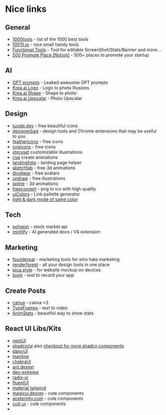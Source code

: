 # Nice links

## General
- [1000tools](https://1000.tools) - list of the 1000 best tools
- [10015.io](https://10015.io) - nice small handy tools
- [Functional Tools](https://functional.tools/) - Tool for editable ScreenShot/Stats/Banner and more...
- [500 Promote Place [Notion]](https://fringe-rotate-0b1.notion.site/500-places-to-promote-your-startup-ff3b013f710d4d37b9ba65fd9d1313f8) - 500+ places to promote your startup

## AI
- [GPT prompts](https://github.com/linexjlin/GPTs) - Leaked awesome GPT prompts
- [Krea.ai Logo](https://www.krea.ai/apps/image/logos) - Logo to photo Illusions
- [Krea.ai Shape](https://www.krea.ai/apps/image/realtime) - Shape to photo
- [Krea.ai Upscalar](https://www.krea.ai/apps/image/enhancer) - Photo Upscalar

## Design
- [lucide.dev](https://lucide.dev/icons/) - free beautiful icons
- [designerbag](https://bento.me/designerbag) - design tools and Chrome extensions that may be useful to you
- [feathericons](https://feathericons.com/) - free icons
- [svgicons](http://svgicons.sparkk.fr/) - free icons
- [storyset](https://storyset.com/) customizable illustrations 
- [rive](https://rive.app/) create animations
- [landingfolio](https://www.landingfolio.com/) - landing page helper
- [sketchfab](https://sketchfab.com/tags/free) - free 3d animations
- [dicebear](https://www.dicebear.com/) - free avatars
- [undraw](https://undraw.co/illustrations) - free illustrations
- [spline](https://spline.design/) - 3d animations
- [freeconvert](https://www.freeconvert.com/png-to-ico) - png to ico with high quality
- [uiColors](https://uicolors.app/create) - Link pallette generator
- [light & dark mode of same color](https://codepen.io/luispadarotto/full/qBQjoOK)


## Tech
- [polygon](https://polygon.io/) - stock market api
- [mintlify](https://mintlify.com/) - AI generated docs / VS extension


## Marketing
- [founderpal](https://founderpal.ai/) - marketing tools for who hate marketing
- [renderforest](https://www.renderforest.com/) - all your design tools in one place
- [pica.style](https://pika.style/templates/macbook-mockup-template)  - for website mockup on devices
- [loom](https://www.loom.com) - tool to record your app


## Create Posts
- [canva](https://www.canva.com/) - canva <3
- [TypeFrames](https://www.typeframes.com) - text to video
- [AnimStats](https://www.animstats.com/) - beautiful way to show stats

## React UI Libs/Kits
- [nextUI](https://nextui.org/docs/components)
- [shadcn/ui](https://ui.shadcn.com/) also [checkout for more shadcn components](https://github.com/birobirobiro/awesome-shadcn-ui) 
- [daisyUI](https://daisyui.com/components/)
- [mantine](https://mantine.dev/)
- [chakraUI](https://v2.chakra-ui.com/docs/components)
- [ant.design](https://ant.design/)
- [dev-extreme](https://js.devexpress.com/React/Demos/WidgetsGallery/)
- [radix-ui](https://www.radix-ui.com)
- [fluentUI](https://react.fluentui.dev/)
- [material tailwind](https://www.material-tailwind.com/docs/react/installation)
- [magicui.design](https://magicui.design) - cute components
- [aceternity.com](https://ui.aceternity.com) - cute components
- [cult-ui](https://www.cult-ui.com) - cute components
- 
